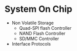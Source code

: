 # System On Chip

- Non Volatile Storage
  - Quad-SPI flash Controller
  - NAND Flash Controller
  - SD/MMC Controller
- Interface Protocols